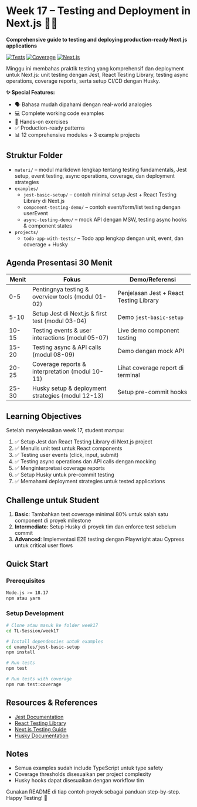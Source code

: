 # Week 17 – Testing and Deployment in Next.js 🧪🚀

**Comprehensive guide to testing and deploying production-ready Next.js applications**

[![Tests](https://img.shields.io/badge/Tests-Passing-success)]()
[![Coverage](https://img.shields.io/badge/Coverage-80%25-green)]()
[![Next.js](https://img.shields.io/badge/Next.js-14.0-black)]()

Minggu ini membahas praktik testing yang komprehensif dan deployment untuk Next.js: unit testing dengan Jest, React Testing Library, testing async operations, coverage reports, serta setup CI/CD dengan Husky. 

**✨ Special Features:**
- 🗣️ Bahasa mudah dipahami dengan real-world analogies
- 💻 Complete working code examples  
- 🧪 Hands-on exercises
- ✅ Production-ready patterns
- 📊 12 comprehensive modules + 3 example projects

## Struktur Folder
- `materi/` – modul markdown lengkap tentang testing fundamentals, Jest setup, event testing, async operations, coverage, dan deployment strategies
- `examples/`
  - `jest-basic-setup/` – contoh minimal setup Jest + React Testing Library di Next.js
  - `component-testing-demo/` – contoh event/form/list testing dengan userEvent
  - `async-testing-demo/` – mock API dengan MSW, testing async hooks & component states
- `projects/`
  - `todo-app-with-tests/` – Todo app lengkap dengan unit, event, dan coverage + Husky

## Agenda Presentasi 30 Menit
| Menit | Fokus | Demo/Referensi |
| --- | --- | --- |
| 0-5 | Pentingnya testing & overview tools (modul 01-02) | Penjelasan Jest + React Testing Library |
| 5-10 | Setup Jest di Next.js & first test (modul 03-04) | Demo `jest-basic-setup` |
| 10-15 | Testing events & user interactions (modul 05-07) | Live demo component testing |
| 15-20 | Testing async & API calls (modul 08-09) | Demo dengan mock API |
| 20-25 | Coverage reports & interpretation (modul 10-11) | Lihat coverage report di terminal |
| 25-30 | Husky setup & deployment strategies (modul 12-13) | Setup pre-commit hooks |

## Learning Objectives
Setelah menyelesaikan week 17, student mampu:
1. ✅ Setup Jest dan React Testing Library di Next.js project
2. ✅ Menulis unit test untuk React components
3. ✅ Testing user events (click, input, submit)
4. ✅ Testing async operations dan API calls dengan mocking
5. ✅ Menginterpretasi coverage reports
6. ✅ Setup Husky untuk pre-commit testing
7. ✅ Memahami deployment strategies untuk tested applications

## Challenge untuk Student
1. **Basic**: Tambahkan test coverage minimal 80% untuk salah satu component di proyek milestone
2. **Intermediate**: Setup Husky di proyek tim dan enforce test sebelum commit
3. **Advanced**: Implementasi E2E testing dengan Playwright atau Cypress untuk critical user flows

## Quick Start

### Prerequisites
```bash
Node.js >= 18.17
npm atau yarn
```

### Setup Development
```bash
# Clone atau masuk ke folder week17
cd TL-Session/week17

# Install dependencies untuk examples
cd examples/jest-basic-setup
npm install

# Run tests
npm test

# Run tests with coverage
npm run test:coverage
```

## Resources & References
- [Jest Documentation](https://jestjs.io/docs/getting-started)
- [React Testing Library](https://testing-library.com/docs/react-testing-library/intro/)
- [Next.js Testing Guide](https://nextjs.org/docs/testing)
- [Husky Documentation](https://typicode.github.io/husky/)

## Notes
- Semua examples sudah include TypeScript untuk type safety
- Coverage thresholds disesuaikan per project complexity
- Husky hooks dapat disesuaikan dengan workflow tim

Gunakan README di tiap contoh proyek sebagai panduan step-by-step. Happy Testing! 🧪
